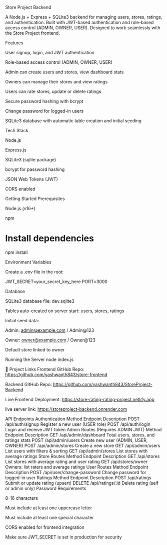 Store Project Backend

A Node.js + Express + SQLite3 backend for managing users, stores, ratings, and authentication. Built with JWT-based authentication and role-based access control (ADMIN, OWNER, USER). Designed to work seamlessly with the Store Project frontend.

Features

User signup, login, and JWT authentication

Role-based access control (ADMIN, OWNER, USER)

Admin can create users and stores, view dashboard stats

Owners can manage their stores and view ratings

Users can rate stores, update or delete ratings

Secure password hashing with bcrypt

Change password for logged-in users

SQLite3 database with automatic table creation and initial seeding

Tech Stack

Node.js

Express.js

SQLite3 (sqlite package)

bcrypt for password hashing

JSON Web Tokens (JWT)

CORS enabled

Getting Started
Prerequisites

Node.js (v16+)

npm



# Install dependencies
npm install

Environment Variables

Create a .env file in the root:

JWT_SECRET=your_secret_key_here
PORT=3000

Database

SQLite3 database file: dev.sqlite3

Tables auto-created on server start: users, stores, ratings

Initial seed data:

Admin: admin@example.com / Admin@123

Owner: owner@example.com / Owner@123

Default store linked to owner

Running the Server
node index.js

🔗 Project Links Frontend GitHub Repo: https://github.com/yashwanth843/store-frontend

Backend GitHub Repo: https://github.com/yashwanth843/StoreProject-Backend

Live Frontend Deployment: https://store-rating-rating-project.netlify.app

live server link: https://storeproject-backend.onrender.com

API Endpoints
Authentication
Method	Endpoint	Description
POST	/api/auth/signup	Register a new user (USER role)
POST	/api/auth/login	Login and receive JWT token
Admin Routes (Requires ADMIN JWT)
Method	Endpoint	Description
GET	/api/admin/dashboard	Total users, stores, and ratings stats
POST	/api/admin/users	Create new user (ADMIN, USER, OWNER)
POST	/api/admin/stores	Create a new store
GET	/api/admin/users	List users with filters & sorting
GET	/api/admin/stores	List stores with average ratings
Store Routes
Method	Endpoint	Description
GET	/api/stores	List stores with average rating and user rating
GET	/api/stores/owner	Owners: list raters and average ratings
User Routes
Method	Endpoint	Description
POST	/api/user/change-password	Change password for logged-in user
Ratings
Method	Endpoint	Description
POST	/api/ratings	Submit or update rating (upsert)
DELETE	/api/ratings/:id	Delete rating (self or admin only)
Password Requirements

8–16 characters

Must include at least one uppercase letter

Must include at least one special character

CORS enabled for frontend integration

Make sure JWT_SECRET is set in production for security
